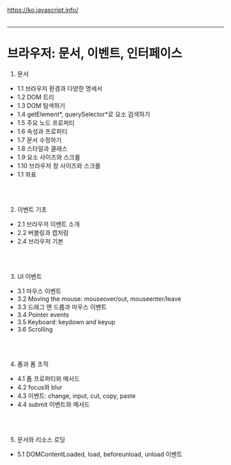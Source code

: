 https://ko.javascript.info/
<br>
<br>

---

# 브라우저: 문서, 이벤트, 인터페이스

1. 문서

- 1.1 브라우저 환경과 다양한 명세서
- 1.2 DOM 트리
- 1.3 DOM 탐색하기
- 1.4 getElement*, querySelector*로 요소 검색하기
- 1.5 주요 노드 프로퍼티
- 1.6 속성과 프로퍼티
- 1.7 문서 수정하기
- 1.8 스타일과 클래스
- 1.9 요소 사이즈와 스크롤
- 1.10 브라우저 창 사이즈와 스크롤
- 1.1 좌표

<br><br>

2. 이벤트 기초

- 2.1 브라우저 이벤트 소개
- 2.2 버블링과 캡처링
- 2.4 브라우저 기본

<br><br>

3. UI 이벤트

- 3.1 마우스 이벤트
- 3.2 Moving the mouse: mouseover/out, mouseenter/leave
- 3.3 드래그 앤 드롭과 마우스 이벤트
- 3.4 Pointer events
- 3.5 Keyboard: keydown and keyup
- 3.6 Scrolling

<br><br>

4. 폼과 폼 조작

- 4.1 폼 프로퍼티와 메서드
- 4.2 focus와 blur
- 4.3 이벤트: change, input, cut, copy, paste
- 4.4 submit 이벤트와 메서드

<br><br>

5. 문서와 리소스 로딩

- 5.1 DOMContentLoaded, load, beforeunload, unload 이벤트

